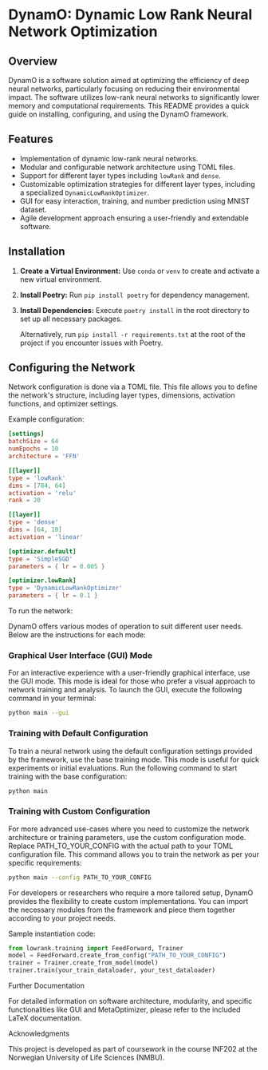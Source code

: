 # DynamO: Dynamic Low Rank Neural Network Optimization

## Overview
DynamO is a software solution aimed at optimizing the efficiency of deep neural networks, particularly focusing on reducing their environmental impact. The software utilizes low-rank neural networks to significantly lower memory and computational requirements. This README provides a quick guide on installing, configuring, and using the DynamO framework.

## Features
- Implementation of dynamic low-rank neural networks.
- Modular and configurable network architecture using TOML files.
- Support for different layer types including `lowRank` and `dense`.
- Customizable optimization strategies for different layer types, including a specialized `DynamicLowRankOptimizer`.
- GUI for easy interaction, training, and number prediction using MNIST dataset.
- Agile development approach ensuring a user-friendly and extendable software.

## Installation
1. **Create a Virtual Environment:** Use `conda` or `venv` to create and activate a new virtual environment.
2. **Install Poetry:** Run `pip install poetry` for dependency management.
3. **Install Dependencies:** Execute `poetry install` in the root directory to set up all necessary packages.

   Alternatively, run `pip install -r requirements.txt` at the root of the project if you encounter issues with Poetry.

## Configuring the Network
Network configuration is done via a TOML file. This file allows you to define the network's structure, including layer types, dimensions, activation functions, and optimizer settings.

Example configuration:

```toml
[settings]
batchSize = 64
numEpochs = 10
architecture = 'FFN'

[[layer]]
type = 'lowRank'
dims = [784, 64]
activation = 'relu'
rank = 20

[[layer]]
type = 'dense'
dims = [64, 10]
activation = 'linear'

[optimizer.default]
type = 'SimpleSGD'
parameters = { lr = 0.005 }

[optimizer.lowRank]
type = 'DynamicLowRankOptimizer'
parameters = { lr = 0.1 }
```

To run the network:

DynamO offers various modes of operation to suit different user needs. Below are the instructions for each mode:

### Graphical User Interface (GUI) Mode
For an interactive experience with a user-friendly graphical interface, use the GUI mode. This mode is ideal for those who prefer a visual approach to network training and analysis. To launch the GUI, execute the following command in your terminal:
```bash
python main --gui
```

### Training with Default Configuration
To train a neural network using the default configuration settings provided by the framework, use the base training mode. This mode is useful for quick experiments or initial evaluations. Run the following command to start training with the base configuration:
```bash
python main
```

### Training with Custom Configuration
For more advanced use-cases where you need to customize the network architecture or training parameters, use the custom configuration mode. Replace PATH_TO_YOUR_CONFIG with the actual path to your TOML configuration file. This command allows you to train the network as per your specific requirements:
```bash
python main --config PATH_TO_YOUR_CONFIG
```

For developers or researchers who require a more tailored setup, DynamO provides the flexibility to create custom implementations. You can import the necessary modules from the framework and piece them together according to your project needs. 

Sample instantiation code:

```python
from lowrank.training import FeedForward, Trainer
model = FeedForward.create_from_config("PATH_TO_YOUR_CONFIG")
trainer = Trainer.create_from_model(model)
trainer.train(your_train_dataloader, your_test_dataloader)
```

Further Documentation

For detailed information on software architecture, modularity, and specific functionalities like GUI and MetaOptimizer, please refer to the included LaTeX documentation.

Acknowledgments

This project is developed as part of coursework in the course INF202 at the Norwegian University of Life Sciences (NMBU).